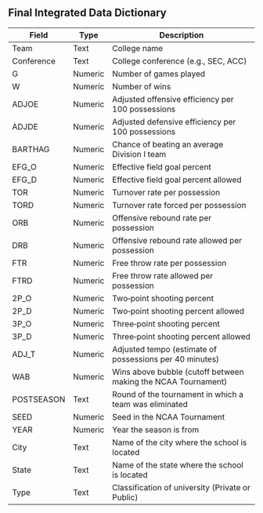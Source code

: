## Final Integrated Data Dictionary

| Field       | Type    | Description                                                     |
|-------------|---------|-----------------------------------------------------------------|
| Team        | Text    | College name                                                    |
| Conference  | Text    | College conference (e.g., SEC, ACC)                             |
| G           | Numeric | Number of games played                                          |
| W           | Numeric | Number of wins                                                  |
| ADJOE       | Numeric | Adjusted offensive efficiency per 100 possessions               |
| ADJDE       | Numeric | Adjusted defensive efficiency per 100 possessions               |
| BARTHAG     | Numeric | Chance of beating an average Division I team                    |
| EFG_O       | Numeric | Effective field goal percent                                    |
| EFG_D       | Numeric | Effective field goal percent allowed                            |
| TOR         | Numeric | Turnover rate per possession                                    |
| TORD        | Numeric | Turnover rate forced per possession                             |
| ORB         | Numeric | Offensive rebound rate per possession                           |
| DRB         | Numeric | Offensive rebound rate allowed per possession                   |
| FTR         | Numeric | Free throw rate per possession                                  |
| FTRD        | Numeric | Free throw rate allowed per possession                          |
| 2P_O        | Numeric | Two‑point shooting percent                                      |
| 2P_D        | Numeric | Two‑point shooting percent allowed                              |
| 3P_O        | Numeric | Three‑point shooting percent                                    |
| 3P_D        | Numeric | Three‑point shooting percent allowed                            |
| ADJ_T       | Numeric | Adjusted tempo (estimate of possessions per 40 minutes)         |
| WAB         | Numeric | Wins above bubble (cutoff between making the NCAA Tournament)   |
| POSTSEASON  | Text    | Round of the tournament in which a team was eliminated          |
| SEED        | Numeric | Seed in the NCAA Tournament                                     |
| YEAR        | Numeric | Year the season is from                                         |
| City        | Text    | Name of the city where the school is located                    |
| State       | Text    | Name of the state where the school is located                   |
| Type        | Text    | Classification of university (Private or Public)                |
